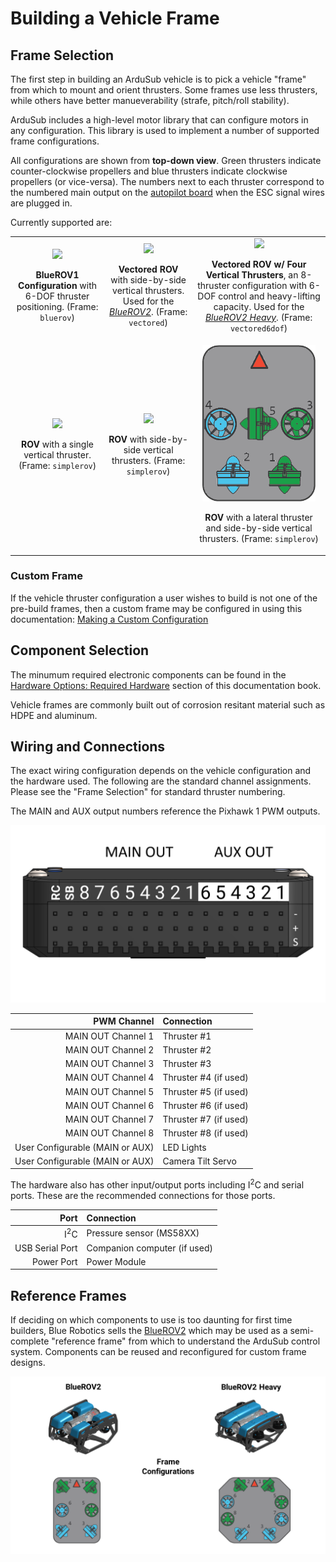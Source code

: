 # Building a Vehicle Frame

## Frame Selection

The first step in building an ArduSub vehicle is to pick a vehicle "frame" from which to mount and orient thrusters. Some frames use less thrusters, while others have better manueverability (strafe, pitch/roll stability).

ArduSub includes a high-level motor library that can configure motors in any configuration. This library is used to implement a number of supported frame configurations. 

All configurations are shown from **top-down view**. Green thrusters indicate counter-clockwise propellers and blue thrusters indicate clockwise propellers (or vice-versa). The numbers next to each thruster correspond to the numbered main output on the [autopilot board](/introduction/hardware-options/required-hardware/autopilot.html) when the ESC signal wires are plugged in.

Currently supported are:

<table>
	<tr>
		<td align="center">
			<img src="/images/bluerov-frame.png" class="img-responsive img-center" style="max-height:250px;">
			<p><strong>BlueROV1 Configuration</strong> with 6-DOF thruster positioning. (Frame: <code>bluerov</code>)</p>
		</td>
		<td align="center">
			<img src="/images/vectored-frame.png" class="img-responsive img-center" style="max-height:250px;">
			<p><strong>Vectored ROV</strong> with side-by-side vertical thrusters. Used for the <a href="http://bluerov2.com"><em>BlueROV2</em></a>. (Frame: <code>vectored</code>)</p>
		</td>
		<td align="center">
			<img src="/images/vectored6dof-frame.png" class="img-responsive img-center" style="max-height:250px;">
			<p><strong>Vectored ROV w/ Four Vertical Thrusters</strong>, an 8-thruster configuration with 6-DOF control and heavy-lifting capacity. Used for the <a href="https://bluerobotics.com/introducing-bluerov2-heavy/"><em>BlueROV2 Heavy</em></a>. (Frame: <code>vectored6dof</code>)</p>
		</td>
	</tr>
	<tr>
		<td align="center">
			<img src="/images/simplerov-3.png" class="img-responsive img-center" style="max-height:250px;">
			<p><strong>ROV</strong> with a single vertical thruster. (Frame: <code>simplerov</code>)</p>
		</td>
		<td align="center">
			<img src="/images/simplerov-4.png" class="img-responsive img-center" style="max-height:250px;">
			<p><strong>ROV</strong> with side-by-side vertical thrusters. (Frame: <code>simplerov</code>)</p>
		</td>
		<td align="center">
			<img src="/images/simplerov-5.png" class="img-responsive img-center" style="max-height:250px;">
			<p><strong>ROV</strong> with a lateral thruster and side-by-side vertical thrusters. (Frame: <code>simplerov</code>)</p>
		</td>
	</tr>
</table>

### Custom Frame

If the vehicle thruster configuration a user wishes to build is not one of the pre-build frames, then a custom frame may be configured in using this documentation: [Making a Custom Configuration](http://www.ardusub.com/developers/developers.html#making-a-custom-configuration)

## Component Selection

The minumum required electronic components can be found in the [Hardware Options: Required Hardware](/introduction/hardware-options/required-hardware.html) section of this documentation book.

Vehicle frames are commonly built out of corrosion resitant material such as HDPE and aluminum.

## Wiring and Connections

The exact wiring configuration depends on the vehicle configuration and the hardware used. The following are the standard channel assignments. Please see the "Frame Selection" for standard thruster numbering.

The MAIN and AUX output numbers reference the Pixhawk 1 PWM outputs.

<img src="/images/quick-start/quick-start-pixhawk-outputs.png" class="img-responsive img-center" style="max-height:600px;">

| PWM Channel | Connection  |
|------------:|:------------|
| MAIN OUT Channel 1   | Thruster #1 |
| MAIN OUT Channel 2   | Thruster #2 |
| MAIN OUT Channel 3   | Thruster #3 |
| MAIN OUT Channel 4   | Thruster #4 (if used) |
| MAIN OUT Channel 5   | Thruster #5 (if used) |
| MAIN OUT Channel 6   | Thruster #6 (if used) |
| MAIN OUT Channel 7   | Thruster #7 (if used) |
| MAIN OUT Channel 8   | Thruster #8 (if used) |
| User Configurable (MAIN or AUX) | LED Lights  |
| User Configurable (MAIN or AUX) | Camera Tilt Servo |

The hardware also has other input/output ports including I<sup>2</sup>C and serial ports. These are the recommended connections for those ports.

| Port                    | Connection                             |
|------------------------:|:---------------------------------------|
| I<sup>2</sup>C          | Pressure sensor (MS58XX)               |
| USB Serial Port         | Companion computer (if used)           |
| Power Port              | Power Module                           |

## Reference Frames

If deciding on which components to use is too daunting for first time builders, Blue Robotics sells the [BlueROV2](https://bluerobotics.com/store/rov/bluerov2/) which may be used as a semi-complete "reference frame" from which to understand the ArduSub control system. Components can be reused and reconfigured for custom frame designs.

<img src="/images/quick-start/quick-start-br2-frames.png" class="img-responsive img-center" style="max-height:600px;">
